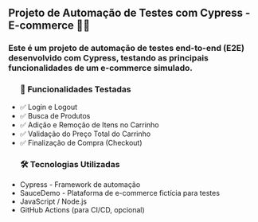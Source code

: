 <h2>Projeto de Automação de Testes com Cypress - E-commerce 🛒🚀</h2>
<h3>Este é um projeto de automação de testes end-to-end (E2E) desenvolvido com Cypress, testando as principais funcionalidades de um e-commerce simulado.</h3>

<ul>
  <h3>📌 Funcionalidades Testadas</h3>
    <li>✅ Login e Logout</li>
    <li>✅ Busca de Produtos</li>
    <li>✅ Adição e Remoção de Itens no Carrinho</li>
    <li>✅ Validação do Preço Total do Carrinho</li>
    <li>✅ Finalização de Compra (Checkout)</li>
</ul>

<ul>
  <h3>🛠️ Tecnologias Utilizadas</h3>
    <li>Cypress - Framework de automação</li>
    <li>SauceDemo - Plataforma de e-commerce fictícia para testes</li>
    <li>JavaScript / Node.js</li>
    <li>GitHub Actions (para CI/CD, opcional)</li>
</ul>
